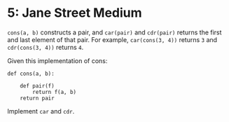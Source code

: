 # 5: Jane Street Medium

`cons(a, b)` constructs a pair, and `car(pair)` and `cdr(pair)` returns the first and
last element of that pair. For example, `car(cons(3, 4))` returns `3` and `cdr(cons(3, 4))` returns `4`.

Given this implementation of cons:
```
def cons(a, b):

    def pair(f)
        return f(a, b)
    return pair
```  

Implement `car` and `cdr`.


